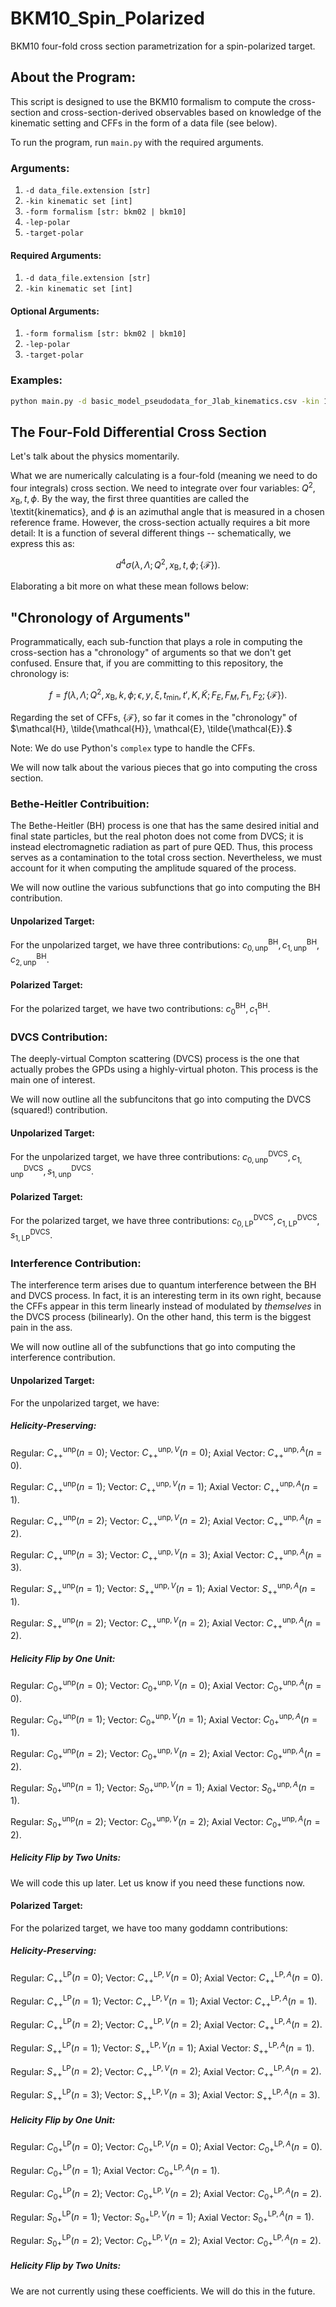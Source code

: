 # BKM10_Spin_Polarized
BKM10 four-fold cross section parametrization for a spin-polarized target.

## About the Program:
This script is designed to use the BKM10 formalism to compute the cross-section and cross-section-derived observables based on knowledge of the kinematic setting and CFFs in the form of a data file (see below).

To run the program, run `main.py` with the required arguments.

### Arguments:

1. `-d data_file.extension [str]`
2. `-kin kinematic set [int]`
3. `-form formalism [str: bkm02 | bkm10]`
4. `-lep-polar`
5. `-target-polar`

#### Required Arguments:

1. `-d data_file.extension [str]`
2. `-kin kinematic set [int]`

#### Optional Arguments:

1. `-form formalism [str: bkm02 | bkm10]`
2. `-lep-polar`
3. `-target-polar`

### Examples: 

```bash
python main.py -d basic_model_pseudodata_for_Jlab_kinematics.csv -kin 1 -form 10 -lep-helicity polarized -target-polar polarized
```

## The Four-Fold Differential Cross Section
Let's talk about the physics momentarily.

What we are numerically calculating is a four-fold (meaning we need to do four integrals) cross section. We need to integrate over four variables: $Q^{2}, x_{\text{B}}, t, \phi$. By the way, the first three quantities are called the \textit{kinematics}, and $\phi$ is an azimuthal angle that is measured in a chosen reference frame. However, the cross-section actually requires a bit more detail: It is a function of several different things -- schematically, we express this as:

$$d^{4}\sigma ( \lambda, \Lambda ; Q^{2}, x_{\text{B}}, t, \phi ; \{ \mathcal{F} \} ).$$

Elaborating a bit more on what these mean follows below:

## "Chronology of Arguments"

Programmatically, each sub-function that plays a role in computing the cross-section has a "chronology" of arguments so that we don't get confused. Ensure that, if you are committing to this repository, the chronology is:

$$f = f(\lambda, \Lambda; Q^{2}, x_{\text{B}}, k, \phi; \epsilon, y, \xi, t_{\text{min}}, t', K, \tilde{K}; F_{E}, F_{M}, F_{1}, F_{2}; \{ \mathcal{F} \}).$$

Regarding the set of CFFs, $\{ \mathcal{F} \}$, so far it comes in the "chronology" of $\mathcal{H}, \tilde{\mathcal{H}}, \mathcal{E}, \tilde{\mathcal{E}}.$

Note: We do use Python's `complex` type to handle the CFFs.

We will now talk about the various pieces that go into computing the cross section.

### Bethe-Heitler Contribuition:
The Bethe-Heitler (BH) process is one that has the same desired initial and final state particles, but the real photon does not come from DVCS; it is instead electromagnetic radiation as part of pure QED. Thus, this process serves as a contamination to the total cross section. Nevertheless, we must account for it when computing the amplitude squared of the process.

We will now outline the various subfunctions that go into computing the BH contribution.

#### Unpolarized Target:

For the unpolarized target, we have three contributions: $c_{0, \text{unp}}^{\text{BH}}, c_{1, \text{unp}}^{\text{BH}}, c_{2, \text{unp}}^{\text{BH}}.$

#### Polarized Target:

For the polarized target, we have two contributions: $c_{0}^{\text{BH}}, c_{1}^{\text{BH}}.$

### DVCS Contribution:
The deeply-virtual Compton scattering (DVCS) process is the one that actually probes the GPDs using a highly-virtual photon. This process is the main one of interest.

We will now outline all the subfuncitons that go into computing the DVCS (squared!) contribution.

#### Unpolarized Target:

For the unpolarized target, we have three contributions: $c_{0,\text{unp}}^{\text{DVCS}}, c_{1,\text{unp}}^{\text{DVCS}}, s_{1,\text{unp}}^{\text{DVCS}}.$

#### Polarized Target:

For the polarized target, we have three contributions: $c_{0,\text{LP}}^{\text{DVCS}}, c_{1,\text{LP}}^{\text{DVCS}}, s_{1,\text{LP}}^{\text{DVCS}}.$

### Interference Contribution:
The interference term arises due to quantum interference between the BH and DVCS process. In fact, it is an interesting term in its own right, because the CFFs appear in this term linearly instead of modulated by *themselves* in the DVCS process (bilinearly). On the other hand, this term is the biggest pain in the ass.

We will now outline all of the subfunctions that go into computing the interference contribution.

#### Unpolarized Target:

For the unpolarized target, we have:

##### Helicity-Preserving:

Regular: $C_{++}^{\text{unp}}(n = 0)$; Vector: $C_{++}^{\text{unp}, V}(n = 0)$; Axial Vector: $C_{++}^{\text{unp}, A}(n = 0).$

Regular: $C_{++}^{\text{unp}}(n = 1)$; Vector: $C_{++}^{\text{unp}, V}(n = 1)$; Axial Vector: $C_{++}^{\text{unp}, A}(n = 1).$

Regular: $C_{++}^{\text{unp}}(n = 2)$; Vector: $C_{++}^{\text{unp}, V}(n = 2)$; Axial Vector: $C_{++}^{\text{unp}, A}(n = 2).$

Regular: $C_{++}^{\text{unp}}(n = 3)$; Vector: $C_{++}^{\text{unp}, V}(n = 3)$; Axial Vector: $C_{++}^{\text{unp}, A}(n = 3).$

Regular: $S_{++}^{\text{unp}}(n = 1)$; Vector: $S_{++}^{\text{unp}, V}(n = 1)$; Axial Vector: $S_{++}^{\text{unp}, A}(n = 1).$

Regular: $S_{++}^{\text{unp}}(n = 2)$; Vector: $C_{++}^{\text{unp}, V}(n = 2)$; Axial Vector: $C_{++}^{\text{unp}, A}(n = 2).$

##### Helicity Flip by One Unit:

Regular: $C_{0+}^{\text{unp}}(n = 0)$; Vector: $C_{0+}^{\text{unp}, V}(n = 0)$; Axial Vector: $C_{0+}^{\text{unp}, A}(n = 0).$

Regular: $C_{0+}^{\text{unp}}(n = 1)$; Vector: $C_{0+}^{\text{unp}, V}(n = 1)$; Axial Vector: $C_{0+}^{\text{unp}, A}(n = 1).$

Regular: $C_{0+}^{\text{unp}}(n = 2)$; Vector: $C_{0+}^{\text{unp}, V}(n = 2)$; Axial Vector: $C_{0+}^{\text{unp}, A}(n = 2).$

Regular: $S_{0+}^{\text{unp}}(n = 1)$; Vector: $S_{0+}^{\text{unp}, V}(n = 1)$; Axial Vector: $S_{0+}^{\text{unp}, A}(n = 1).$

Regular: $S_{0+}^{\text{unp}}(n = 2)$; Vector: $C_{0+}^{\text{unp}, V}(n = 2)$; Axial Vector: $C_{0+}^{\text{unp}, A}(n = 2).$

##### Helicity Flip by Two Units:

We will code this up later. Let us know if you need these functions now.

#### Polarized Target:

For the polarized target, we have too many goddamn contributions:

##### Helicity-Preserving:

Regular: $C_{++}^{\text{LP}}(n = 0)$; Vector: $C_{++}^{\text{LP}, V}(n = 0)$; Axial Vector: $C_{++}^{\text{LP}, A}(n = 0).$

Regular: $C_{++}^{\text{LP}}(n = 1)$; Vector: $C_{++}^{\text{LP}, V}(n = 1)$; Axial Vector: $C_{++}^{\text{LP}, A}(n = 1).$

Regular: $C_{++}^{\text{LP}}(n = 2)$; Vector: $C_{++}^{\text{LP}, V}(n = 2)$; Axial Vector: $C_{++}^{\text{LP}, A}(n = 2).$

Regular: $S_{++}^{\text{LP}}(n = 1)$; Vector: $S_{++}^{\text{LP}, V}(n = 1)$; Axial Vector: $S_{++}^{\text{LP}, A}(n = 1).$

Regular: $S_{++}^{\text{LP}}(n = 2)$; Vector: $C_{++}^{\text{LP}, V}(n = 2)$; Axial Vector: $C_{++}^{\text{LP}, A}(n = 2).$

Regular: $S_{++}^{\text{LP}}(n = 3)$; Vector: $S_{++}^{\text{LP}, V}(n = 3)$; Axial Vector: $S_{++}^{\text{LP}, A}(n = 3).$

##### Helicity Flip by One Unit:

Regular: $C_{0+}^{\text{LP}}(n = 0)$; Vector: $C_{0+}^{\text{LP}, V}(n = 0)$; Axial Vector: $C_{0+}^{\text{LP}, A}(n = 0).$

Regular: $C_{0+}^{\text{LP}}(n = 1)$; Axial Vector: $C_{0+}^{\text{LP}, A}(n = 1).$

Regular: $C_{0+}^{\text{LP}}(n = 2)$; Vector: $C_{0+}^{\text{LP}, V}(n = 2)$; Axial Vector: $C_{0+}^{\text{LP}, A}(n = 2).$

Regular: $S_{0+}^{\text{LP}}(n = 1)$; Vector: $S_{0+}^{\text{LP}, V}(n = 1)$; Axial Vector: $S_{0+}^{\text{LP}, A}(n = 1).$

Regular: $S_{0+}^{\text{LP}}(n = 2)$; Vector: $C_{0+}^{\text{LP}, V}(n = 2)$; Axial Vector: $C_{0+}^{\text{LP}, A}(n = 2).$

##### Helicity Flip by Two Units:

We are not currently using these coefficients. We will do this in the future.